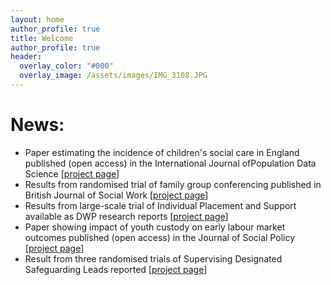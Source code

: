 ```yaml
---
layout: home
author_profile: true
title: Welcome
author_profile: true
header:
  overlay_color: "#000"
  overlay_image: /assets/images/IMG_3108.JPG
---
```

# News:
- Paper estimating the incidence of children's social care in England published (open access) in the International Journal ofPopulation Data Science [[project page](CiN-CLA-incidence)]
- Results from randomised trial of family group conferencing published in British Journal of Social Work [[project page](family-group-conferencing-at-pre-proceedings-stage)]
- Results from large-scale trial of Individual Placement and Support available as DWP research reports [[project page](evaluation-of-IPS)]
- Paper showing impact of youth custody on early labour market outcomes published (open access) in the Journal of Social Policy [[project page](education-youth-custody-and-employment)]
- Result from three randomised trials of Supervising Designated Safeguarding Leads reported [[project page](supervision-of-DSL-in-primary-schools)]
